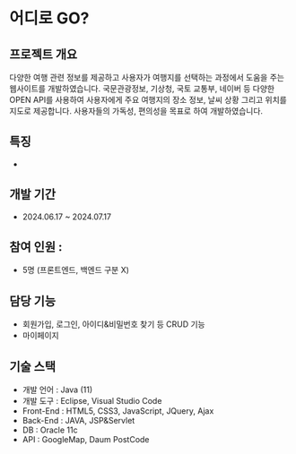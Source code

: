 # 어디로 GO?
## 프로젝트 개요
다양한 여행 관련 정보를 제공하고 사용자가 여행지를 선택하는 과정에서 도움을 주는 웹사이트를 개발하였습니다. 국문관광정보, 기상청, 국토 교통부, 네이버 등 다양한 OPEN API를 사용하여 사용자에게 주요 여행지의 장소 정보, 날씨 상황 그리고 위치를 지도로 제공합니다.
사용자들의 가독성, 편의성을 목표로 하여 개발하였습니다.

## 특징
  - 

## 개발 기간
  - 2024.06.17 ~ 2024.07.17

## 참여 인원 : 
  - 5명 (프론트엔드, 백엔드 구분 X)

## 담당 기능
  - 회원가입, 로그인, 아이디&비밀번호 찾기 등 CRUD 기능
  - 마이페이지

## 기술 스택
  - 개발 언어 : Java (11)
  - 개발 도구 : Eclipse, Visual Studio Code
  - Front-End : HTML5, CSS3, JavaScript, JQuery, Ajax
  - Back-End : JAVA, JSP&Servlet
  - DB : Oracle 11c
  - API : GoogleMap, Daum PostCode
